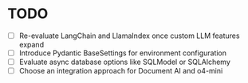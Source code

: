 # TODO

<!-- Add new tasks here using the format `- [ ] description` -->
- [ ] Re-evaluate LangChain and LlamaIndex once custom LLM features expand
- [ ] Introduce Pydantic BaseSettings for environment configuration
- [ ] Evaluate async database options like SQLModel or SQLAlchemy
- [ ] Choose an integration approach for Document AI and o4-mini
